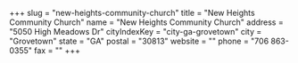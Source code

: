 +++
slug = "new-heights-community-church"
title = "New Heights Community Church"
name = "New Heights Community Church"
address = "5050 High Meadows Dr"
cityIndexKey = "city-ga-grovetown"
city = "Grovetown"
state = "GA"
postal = "30813"
website = ""
phone = "706 863-0355"
fax = ""
+++

